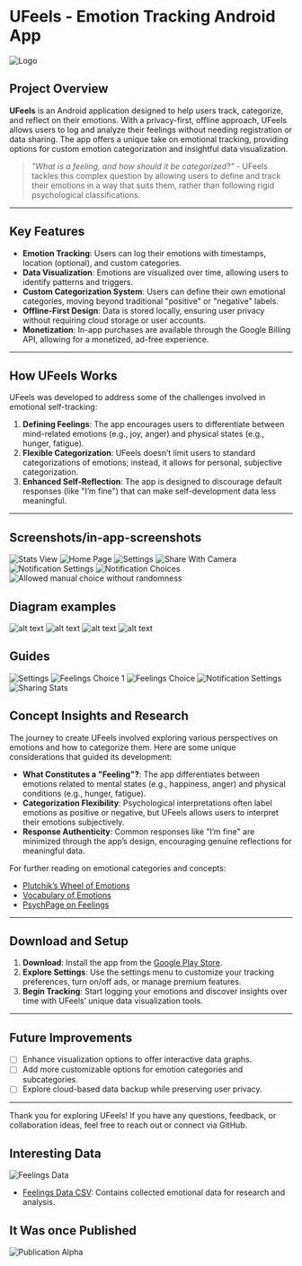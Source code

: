 # UFeels - Emotion Tracking Android App

![Logo](/Readme-Screenshots/image-18.png)

## Project Overview

**UFeels** is an Android application designed to help users track, categorize, and reflect on their emotions. With a privacy-first, offline approach, UFeels allows users to log and analyze their feelings without needing registration or data sharing. The app offers a unique take on emotional tracking, providing options for custom emotion categorization and insightful data visualization.

> _"What is a feeling, and how should it be categorized?"_ - UFeels tackles this complex question by allowing users to define and track their emotions in a way that suits them, rather than following rigid psychological classifications.

---

## Key Features

- **Emotion Tracking**: Users can log their emotions with timestamps, location (optional), and custom categories.
- **Data Visualization**: Emotions are visualized over time, allowing users to identify patterns and triggers.
- **Custom Categorization System**: Users can define their own emotional categories, moving beyond traditional "positive" or "negative" labels.
- **Offline-First Design**: Data is stored locally, ensuring user privacy without requiring cloud storage or user accounts.
- **Monetization**: In-app purchases are available through the Google Billing API, allowing for a monetized, ad-free experience.

---

## How UFeels Works

UFeels was developed to address some of the challenges involved in emotional self-tracking:

1. **Defining Feelings**: The app encourages users to differentiate between mind-related emotions (e.g., joy, anger) and physical states (e.g., hunger, fatigue).
2. **Flexible Categorization**: UFeels doesn’t limit users to standard categorizations of emotions; instead, it allows for personal, subjective categorization.
3. **Enhanced Self-Reflection**: The app is designed to discourage default responses (like "I’m fine") that can make self-development data less meaningful.

---

## Screenshots/in-app-screenshots

![Stats View](/Readme-Screenshots/image-11.png)
![Home Page](/Readme-Screenshots/image-12.png)
![Settings](/Readme-Screenshots/image-13.png)
![Share With Camera](/Readme-Screenshots/image-14.png)
![Notification Settings](/Readme-Screenshots/image-15.png)
![Notification Choices](/Readme-Screenshots/image-16.png)
![Allowed manual choice without randomness](/Readme-Screenshots/image-17.png)

## Diagram examples

![alt text](/Readme-Screenshots/image-1.png)
![alt text](/Readme-Screenshots/image-2.png)
![alt text](/Readme-Screenshots/image-3.png)
![alt text](/Readme-Screenshots/image-4.png)

## Guides

![Settings](/Readme-Screenshots/image-5.png)
![Feelings Choice 1](/Readme-Screenshots/image-6.png)
![Feelings Choice](/Readme-Screenshots/image-7.png)
![Notification Settings](/Readme-Screenshots/image-8.png)
![Sharing Stats](/Readme-Screenshots/image-9.png)

## Concept Insights and Research

The journey to create UFeels involved exploring various perspectives on emotions and how to categorize them. Here are some unique considerations that guided its development:

- **What Constitutes a "Feeling"?**: The app differentiates between emotions related to mental states (e.g., happiness, anger) and physical conditions (e.g., hunger, fatigue).
- **Categorization Flexibility**: Psychological interpretations often label emotions as positive or negative, but UFeels allows users to interpret their emotions subjectively.
- **Response Authenticity**: Common responses like "I’m fine" are minimized through the app’s design, encouraging genuine reflections for meaningful data.

For further reading on emotional categories and concepts:

- [Plutchik’s Wheel of Emotions](https://en.wikipedia.org/wiki/Contrasting_and_categorization_of_emotions#Plutchik.27s_wheel_of_emotions)
- [Vocabulary of Emotions](https://www.vocabulary.com/lists/535865)
- [PsychPage on Feelings](http://www.psychpage.com/learning/library/assess/feelings.html)

---

## Download and Setup

1. **Download**: Install the app from the [Google Play Store](https://play.google.com/store/apps/details?id=com.ideathe/Readme-Screenshots/image.ufeels).
2. **Explore Settings**: Use the settings menu to customize your tracking preferences, turn on/off ads, or manage premium features.
3. **Begin Tracking**: Start logging your emotions and discover insights over time with UFeels’ unique data visualization tools.

---

## Future Improvements

- [ ] Enhance visualization options to offer interactive data graphs.
- [ ] Add more customizable options for emotion categories and subcategories.
- [ ] Explore cloud-based data backup while preserving user privacy.

---

Thank you for exploring UFeels! If you have any questions, feedback, or collaboration ideas, feel free to reach out or connect via GitHub.

## Interesting Data

![Feelings Data](/Readme-Screenshots/image-19.png)

- [Feelings Data CSV](Feelings%20Research/feelings-all-data.csv): Contains collected emotional data for research and analysis.

## It Was once Published

![Publication Alpha](/Readme-Screenshots/image-10.png)
